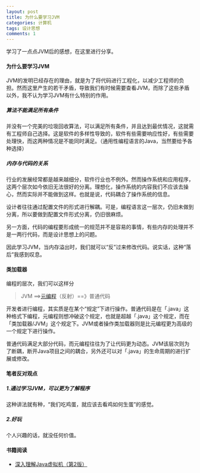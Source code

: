 ```yaml
---
layout: post
title: 为什么要学习JVM
categories: 计算机
tags: 设计思想
comments: 1
---
```




学习了一点点JVM后的感想，在这里进行分享。

#### 为什么要学习JVM

JVM的发明已经存在的理由，就是为了将代码进行工程化，以减少工程师的负担。然而这里产生的若干矛盾，导致我们有时候需要查看JVM，而除了这些矛盾以外，我不认为学习JVM有什么特别的作用。



##### 算法不能满足所有条件

并没有一个完美的垃圾回收算法，可以满足所有条件，并且达到最优情况，这就需有工程师自己选择。这是软件的多样性导致的，软件有些需要响应性好，有些需要处理快，而这两种情况是不能同时满足。（通用性编程语言的Java，当然要给予各种选择）



##### 内存与代码的关系

行业的发展经常都是越来越细分，软件行业也不例外。然而操作系统和应用程序，这两个层次如今依旧无法很好的分离。理想化，操作系统的内容我们不应该去操心，然而实际并不能做到这样。也就是说，代码耦合了操作系统的信息。

设计者往往通过配置文件的形式进行解耦。可是，编程语言这一层次，仍旧未做到分离，所以要做到配置文件形式分离，仍旧很麻烦。

另一方面，代码的编程要形成统一的规范并不是容易的事情，有些内存的处理并不是一两行代码，而是设计思想上的问题。

因此学习JVM，当内存溢出时，我们就可以“反”过来修改代码。说实话，这种“落后”我感到叹息。



#### 类加载器

编程的层次，我们可以这样分

> JVM ==>[元编程](https://baike.baidu.com/item/%E5%85%83%E7%BC%96%E7%A8%8B)（反射）==》普通代码

开发者进行编程，其实质是在某个“规定”下进行操作。普通代码是在「.java」这种格式下编程，元编程则想冲破这个规定，也就是超越「.java」这个规定，而在「类加载器/JVM」这个规定下。JVM或者操作类加载器则是比元编程更为高级的一个规定下进行操作。

普通代码满足大部分代码，而元编程往往为了让代码更为动态。JVM该层次则为了断耦，断开Java项目之间的耦合，另外还可以对「.java」的生命周期的进行扩展或修改。





#### 笔者反对观点

##### 1.通过学习JVM，可以更为了解程序

这种讲法就有种，“我们吃鸡蛋，就应该去看鸡如何生蛋”的感觉。



##### 2.好玩

个人兴趣的话，就没任何价值。



#### 书籍阅读

- [深入理解Java虚拟机（第2版）](https://book.douban.com/subject/24722612/)